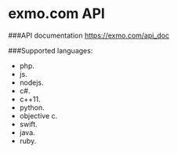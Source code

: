 # exmo.com API
###API documentation
https://exmo.com/api_doc

###Supported languages:
- php.
- js.
- nodejs.
- c#.
- c++11.
- python.
- objective c.
- swift.
- java.
- ruby.

